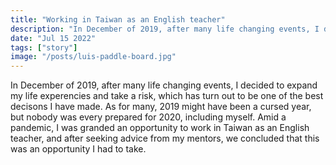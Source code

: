 ```yaml
---
title: "Working in Taiwan as an English teacher"
description: "In December of 2019, after many life changing events, I decided to expand my life experencies and take a risk, which has turn out to be one of the best decisons I have made."
date: "Jul 15 2022"
tags: ["story"]
image: "/posts/luis-paddle-board.jpg"
---
```


In December of 2019, after many life changing events, I decided to expand my life experencies and take a risk, which has turn out to be one of the best decisons I have made. As for many, 2019 might have been a cursed year, but nobody was every prepared for 2020, including myself. Amid a pandemic, I was granded an opportunity to work in Taiwan as an English teacher, and after seeking advice from my mentors, we concluded that this was an opportunity I had to take.
